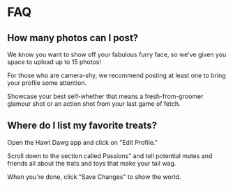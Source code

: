 # FAQ

## How many photos can I post?

We know you want to show off your fabulous furry face, so we've given you 
space to upload up to 15 photos!

For those who are camera-shy, we recommend posting at least one to bring
your profile some attention.

Showcase your best self-whether that means a fresh-from-groomer glamour
shot or an action shot from your last game of fetch.

## Where do I list my favorite treats?

Open the Hawt Dawg app and click on "Edit Profile."

Scroll down to the section called Passions" and tell 
potential mates and friends all about the trats and toys
that make your tail wag.

When you're done, click "Save Changes" to show the world.
